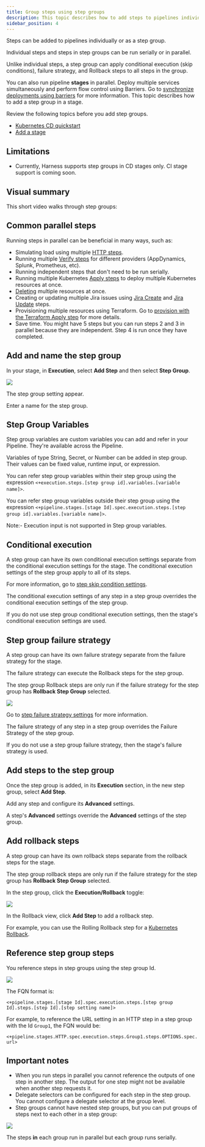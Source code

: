 ```yaml
---
title: Group steps using step groups
description: This topic describes how to add steps to pipelines individually or as a step group. Steps in a step group can be run serially or in parallel.
sidebar_position: 4
---
```


Steps can be added to pipelines individually or as a step group.

Individual steps and steps in step groups can be run serially or in parallel.

Unlike individual steps, a step group can apply conditional execution (skip conditions), failure strategy, and Rollback steps to all steps in the group.

You can also run pipeline **stages** in parallel. Deploy multiple services simultaneously and perform flow control using Barriers. Go to [synchronize deployments using barriers](/docs/continuous-delivery/x-platform-cd-features/cd-steps/flow-control/synchronize-deployments-using-barriers) for more information. This topic describes how to add a step group in a stage.

Review the following topics before you add step groups.

* [Kubernetes CD quickstart](/docs/continuous-delivery/deploy-srv-diff-platforms/kubernetes/kubernetes-cd-quickstart)
* [Add a stage](/docs/platform/pipelines/add-a-stage/)

## Limitations

* Currently, Harness supports step groups in CD stages only. CI stage support is coming soon.

## Visual summary

This short video walks through step groups:

<!-- Video:
https://www.youtube.com/watch?v=J5eHYSbE8cg-->
<docvideo src="https://www.youtube.com/watch?v=J5eHYSbE8cg" />


## Common parallel steps

Running steps in parallel can be beneficial in many ways, such as:

* Simulating load using multiple [HTTP steps](/docs/continuous-delivery/x-platform-cd-features/executions/cd-general-steps/using-http-requests-in-cd-pipelines).
* Running multiple [Verify steps](/docs/continuous-delivery/verify/verify-deployments-with-the-verify-step) for different providers (AppDynamics, Splunk, Prometheus, etc).
* Running independent steps that don't need to be run serially.
* Running multiple Kubernetes [Apply steps](/docs/continuous-delivery/deploy-srv-diff-platforms/kubernetes/cd-k8s-ref/kubernetes-apply-step) to deploy multiple Kubernetes resources at once.
* [Deleting](/docs/continuous-delivery/deploy-srv-diff-platforms/kubernetes/kubernetes-executions/delete-kubernetes-resources) multiple resources at once.
* Creating or updating multiple Jira issues using [Jira Create](/docs/continuous-delivery/x-platform-cd-features/cd-steps/ticketing-systems/create-jira-issues-in-cd-stages) and [Jira Update](/docs/continuous-delivery/x-platform-cd-features/cd-steps/ticketing-systems/update-jira-issues-in-cd-stages) steps.
* Provisioning multiple resources using Terraform. Go to [provision with the Terraform Apply step](/docs/continuous-delivery/cd-infrastructure/terraform-infra/run-a-terraform-plan-with-the-terraform-apply-step) for more details.
* Save time. You might have 5 steps but you can run steps 2 and 3 in parallel because they are independent. Step 4 is run once they have completed.

## Add and name the step group

In your stage, in **Execution**, select **Add Step** and then select **Step Group**.

![](./static/step-groups-00.png)

The step group setting appear.

Enter a name for the step group.

## Step Group Variables

Step group variables are custom variables you can add and refer in your Pipeline. They're available across the Pipeline.

Variables of type String, Secret, or Number can be added in step group. Their values can be fixed value, runtime input, or expression.

You can refer step group variables within their step group using the expression `<+execution.steps.[step group id].variables.[variable name]>`.

You can refer step group variables outside their step group using the expression `<+pipeline.stages.[stage Id].spec.execution.steps.[step group id].variables.[variable name]>`.

Note:- Execution input is not supported in Step group variables.

## Conditional execution

A step group can have its own conditional execution settings separate from the conditional execution settings for the stage. The conditional execution settings of the step group apply to all of its steps.

For more information, go to [step skip condition settings](https://developer.harness.io/docs/platform/pipelines/w_pipeline-steps-reference/step-skip-condition-settings/).

The conditional execution settings of any step in a step group overrides the conditional execution settings of the step group.

If you do not use step group conditional execution settings, then the stage's conditional execution settings are used.

## Step group failure strategy

A step group can have its own failure strategy separate from the failure strategy for the stage.

The failure strategy can execute the Rollback steps for the step group.

The step group Rollback steps are only run if the failure strategy for the step group has **Rollback Step Group** selected.

![](./static/step-groups-01.png)

Go to [step failure strategy settings](https://developer.harness.io/docs/platform/pipelines/w_pipeline-steps-reference/step-failure-strategy-settings/) for more information.

The failure strategy of any step in a step group overrides the Failure Strategy of the step group.

If you do not use a step group failure strategy, then the stage's failure strategy is used.

## Add steps to the step group

Once the step group is added, in its **Execution** section, in the new step group, select **Add Step**.

Add any step and configure its **Advanced** settings.

A step's **Advanced** settings override the **Advanced** settings of the step group.

## Add rollback steps

A step group can have its own rollback steps separate from the rollback steps for the stage.

The step group rollback steps are only run if the failure strategy for the step group has **Rollback Step Group** selected.

In the step group, click the **Execution/Rollback** toggle:

![](./static/step-groups-02.png)

In the Rollback view, click **Add Step** to add a rollback step.

For example, you can use the Rolling Rollback step for a [Kubernetes Rollback](/docs/continuous-delivery/deploy-srv-diff-platforms/kubernetes/cd-k8s-ref/kubernetes-rollback).

## Reference step group steps

You reference steps in step groups using the step group Id.

![](./static/step-groups-03.png)

The FQN format is:

`<+pipeline.stages.[stage Id].spec.execution.steps.[step group Id].steps.[step Id].[step setting name]>`

For example, to reference the URL setting in an HTTP step in a step group with the Id `Group1`, the FQN would be:

`<+pipeline.stages.HTTP.spec.execution.steps.Group1.steps.OPTIONS.spec.url>`

## Important notes

* When you run steps in parallel you cannot reference the outputs of one step in another step. The output for one step might not be available when another step requests it.
* Delegate selectors can be configured for each step in the step group. You cannot configure a delegate selector at the group level.
* Step groups cannot have nested step groups, but you can put groups of steps next to each other in a step group:

![](./static/step-groups-04.png)

The steps **in** each group run in parallel but each group runs serially.

